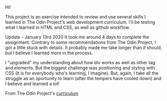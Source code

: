 Hi!

This project is an exercise intended to review and use several skills I learned in The Odin Project's web development curriculum.
I'll be testing what I learned in HTML and CSS, as well as github workflow.

Update - January 13rd 2020
It took me around 4 days to complete the assignment. Contrary to some recommendations from The Odin Project, I got a little stuck with details. It probably made me take longer than it should, but I believe I learned more in the process. 

I "upgraded" my understanding about how div works as well as other tag and elements. But the biggest challenge was positioning and styling with CSS (it is for everybody who's learning, I imagine). But, again, I take all the struggle as an oportunity to learn (after the tempers have cooled down) and I believe and learned a lot!

From The Odin Project's [curriculum](http://www.theodinproject.com/courses/web-development-101/lessons/html-css)